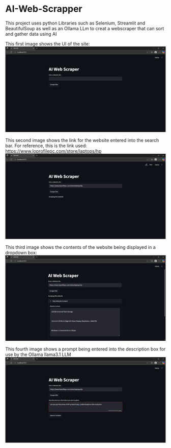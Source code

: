 # AI-Web-Scrapper
This project uses python Libraries such as Selenium, Streamlit and BeautifulSoup as well as an Ollama LLm to creat a webscraper that can sort and gather data using AI

This first image shows the UI of the site:
![image alt](https://github.com/varune9329/AI-Web-Scrapper/blob/31d697f6b549eb230c3ad456c6d2200b283331cc/Screenshot%202025-10-07%20140345.png)


This second image shows the link for the website entered into the search bar. For reference, this is the link used: https://www.loprofilepc.com/store/laptops/hp
![image alt](https://github.com/varune9329/AI-Web-Scrapper/blob/598bfe6af6af6776a334ec0b82035843e7584e1f/Screenshot%202025-10-07%20140501.png)


This third image shows the contents of the website being displayed in a dropdown box:
![image alt](https://github.com/varune9329/AI-Web-Scrapper/blob/2cf87f4f849228492be44bce9b51fb3a50f44a9b/Screenshot%202025-10-07%20140550.png)


This fourth image shows a prompt being entered into the description box for use by the Ollama llama3.1 LLM
![image alt](https://github.com/varune9329/AI-Web-Scrapper/blob/fdd2f74092b7fc61c7beccc54dd4f7542eeac71f/Screenshot%202025-10-07%20140700.png)
